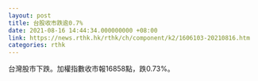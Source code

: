 ```yaml
---
layout: post
title: 台股收市跌逾0.7%
date: 2021-08-16 14:44:34.000000000 +08:00
link: https://news.rthk.hk/rthk/ch/component/k2/1606103-20210816.htm
categories: rthk
---
```


台灣股市下跌。加權指數收市報16858點，跌0.73%。
